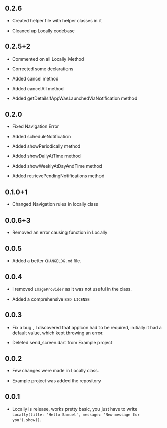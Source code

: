 ## 0.2.6

* Created helper file with helper classes in it

* Cleaned up Locally codebase


## 0.2.5+2

* Commented on all Locally Method

* Corrected some declarations

* Added cancel method

* Added cancelAll method

* Added getDetailsIfAppWasLaunchedViaNotification method


## 0.2.0

* Fixed Navigation Error

* Added scheduleNotification

* Added showPeriodically method

* Added showDailyAtTime method

* Added showWeeklyAtDayAndTime method

* Added retrievePendingNotifications method

## 0.1.0+1

* Changed Navigation rules in locally class


## 0.0.6+3

* Removed an error causing function in Locally

## 0.0.5

* Added a better `CHANGELOG.md` file.

## 0.0.4

* I removed `ImageProvider` as it was not useful in the class.

* Added a comprehensive `BSD LICENSE`

## 0.0.3

* Fix a bug , I discovered that appIcon had to be required, initially it had a default value, which kept throwing an error.

* Deleted send_screen.dart from Example project

## 0.0.2

* Few changes were made in Locally class.

* Example project was added the repository


## 0.0.1

* Locally is release, works pretty basic, you just have to write `Locally(title: 'Hello Samuel', message: 'New message for you').show()`.


